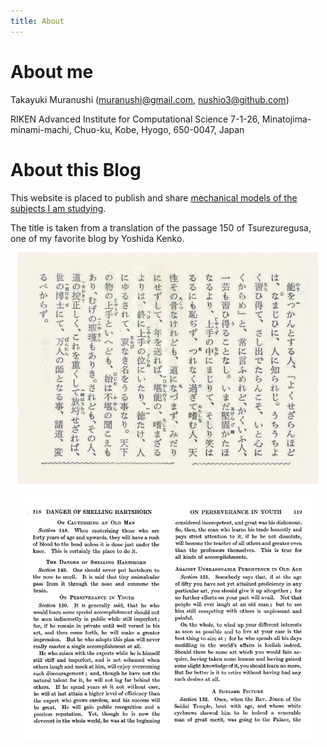 ```yaml
---
title: About
---
```


About me
===

Takayuki Muranushi (muranushi@gmail.com, [nushio3@github.com](https://github.com/nushio3))

RIKEN Advanced Institute for Computational Science
7-1-26, Minatojima-minami-machi, Chuo-ku, Kobe, Hyogo, 650-0047, Japan


About this Blog
===

This website is placed to publish and share [mechanical models of the
subjects I am studying](posts/2014-09-13-Kelvin.html).

The title is taken from a translation of the passage 150 of
Tsurezuregusa, one of my favorite blog by Yoshida Kenko.

<center>
<p>
<img width=480 src='images/150-ja.png'>
<p>
<img width=480 src='images/150-en.png'>
</p>
</center>
